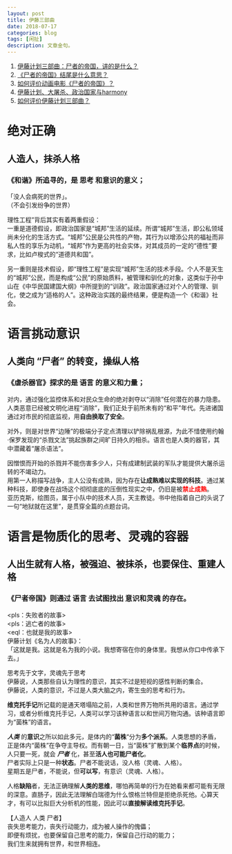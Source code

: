 ```yaml
---
layout: post
title: 伊藤三部曲
date: 2018-07-17
categories: blog
tags: [闲扯]
description: 文章金句。
---
```


1. [伊藤计划三部曲：尸者的帝国，讲的是什么？](https://www.zhihu.com/question/40164008/answer/85356850)
1. [《尸者的帝国》结尾是什么意思？](https://www.zhihu.com/question/40215756)
1. [如何评价动画电影《尸者的帝国》？](https://www.zhihu.com/question/40181111)
1. [伊藤计划、大屠杀、政治国家与harmony](https://zhuanlan.zhihu.com/p/33786542)
1. [如何评价伊藤计划三部曲？](https://www.zhihu.com/question/31088608/answer/53742605)


# 绝对正确
## 人造人，抹杀人格
### 《和谐》所追寻的，是 思考 和意识的意义；
「没人会病死的世界」。<br>
（不会引发纷争的世界）


理性工程”背后其实有着两重假设：<br>
一重是道德假设，即政治国家是“城邦”生活的延续。所谓“城邦”生活，即公私领域尚未分化的生活方式。“城邦”公民是公共性的产物，其行为以增添公共的福祉而非私人性的享乐为动机，“城邦”作为更高的社会实体，对其成员的一定的“德性”要求，比如卢梭式的“道德共和国”。


另一重则是技术假设，即“理性工程”是实现“城邦”生活的技术手段。个人不是天生的“城邦”公民，而是构成“公民”的原始质料，被管理和驯化的对象，这类似于孙中山在《中华民国建国大纲》中所提到的“训政”。政治国家通过对个人的管理、驯化，使之成为“适格的人”。这种政治实践的最终结果，便是构造一个《和谐<harmony/>》社会。


# 语言挑动意识
## 人类向 “尸者” 的转变，操纵人格
### 《虐杀器官》探求的是 语言 的意义和力量；
对内，通过强化监控体系和对民众生命的绝对剥夺以“消除”任何潜在的暴力隐患。人类恶意已经被文明化进程“消除”，我们正处于前所未有的“和平”年代。先进诸国通过对市民的彻底监视，用**自由换取了安全**。


对外，则是对世界“边陲”的极端分子定点清理以铲除祸乱根源，为此不惜使用约翰·保罗发现的“杀戮文法”挑起族群之间旷日持久的相杀。语言也是人类的器官，其中潜藏着“屠杀语法”。


因憎恨而开始的杀戮并不能伤害多少人，只有成建制武装的军队才能提供大屠杀运转的不竭动力。<br>
用第一人称描写战争，主人公没有成熟，因为存在**让成熟难以实现的科技**。通过某种科技，即使身在战场这个彻彻底底的压倒性现实之中，仍旧是被<font color="#FF0000"><b>禁止成熟</b></font>。<br>亚历克斯，绘图员，属于小队中的技术人员，天主教徒。书中他指着自己的头说了一句“地狱就在这里”，是贯穿全篇的点题台词。


# 语言是物质化的思考、灵魂的容器
## 人出生就有人格，被强迫、被抹杀，也要保住、重建人格
### 《尸者帝国》则通过 语言 去试图找出 意识和灵魂 的存在。
<pls：失败者的故事><br>
<pls：逃亡者的故事><br>
<eql：也就是我的故事><br>
伊藤计划《名为人的故事》：<br>
「这就是我。这就是名为我的小说。我想寄宿在你的身体里。我想从你口中传承下去。」


思考先于文字，灵魂先于思考<br>
伊藤说，人类那些自认为理性的意识，其实不过是短视的感性判断的集合。<br>
伊藤说，人类的意识，不过是人类大脑之内，寄生虫的思考和行为。


**维克托手记**所记载的是通天塔塌陷之前，人类和世界万物所共用的语言。通过学习，或者分析维克托手记，人类可以学习该种语言以和世间万物沟通。该种语言即为“菌株”的语言。


***人类*** 的**意识**之所以如此多元，是体内的“**菌株**“分为**多个派系**。人类思想的矛盾，正是体内“菌株”在争夺主导权。而有朝一日，当“菌株”扩散到某个**临界点**的时候，人只要一死，就会 ***尸者*** 化，甚至**活人也可能尸者化**。<br>
尸者实际上只是一种**状态**。尸者不能说话，没人格（灵魂、人格）。<br>
星期五是尸者，不能说，但**可以写**，有意识（灵魂、人格）。


人格**缺陷**者，无法正确理解**人类的思维**，哪怕再简单的行为在她看来都可能有无限的深意。直肠子，因此无法理解白瑞德为什么恨格兰特但是拒绝杀死他。心算天才，有可以比拟巨大分析机的性能，因此可以**直接解读维克托手记**。


【人造人 人类 尸者】 <br>
丧失思考能力，丧失行动能力，成为被人操作的傀儡；<br>
即便有烦扰，也要保留自己思考的能力，保留自己行动的能力；<br>
我们生来就拥有世界，和世界相连。

